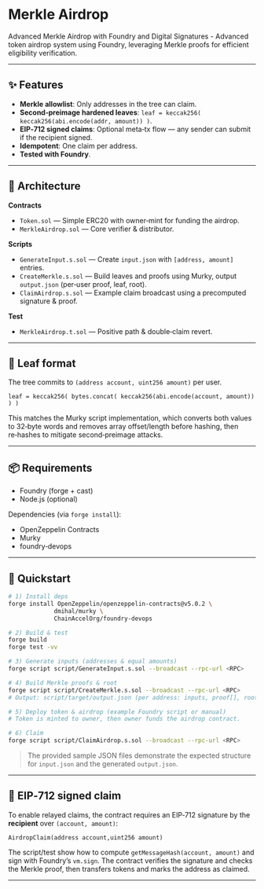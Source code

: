 # Merkle Airdrop

Advanced Merkle Airdrop with Foundry and Digital Signatures - Advanced token airdrop system using Foundry, leveraging Merkle proofs for efficient eligibility verification.

---

## ✨ Features

* **Merkle allowlist**: Only addresses in the tree can claim.
* **Second‑preimage hardened leaves**: `leaf = keccak256( keccak256(abi.encode(addr, amount)) )`.
* **EIP‑712 signed claims**: Optional meta‑tx flow — any sender can submit if the recipient signed.
* **Idempotent**: One claim per address.
* **Tested with Foundry**.

---

## 🧱 Architecture

**Contracts**

* `Token.sol` — Simple ERC20 with owner‑mint for funding the airdrop.
* `MerkleAirdrop.sol` — Core verifier & distributor.

**Scripts**

* `GenerateInput.s.sol` — Create `input.json` with `[address, amount]` entries.
* `CreateMerkle.s.sol` — Build leaves and proofs using Murky, output `output.json` (per‑user proof, leaf, root).
* `ClaimAirdrop.s.sol` — Example claim broadcast using a precomputed signature & proof.

**Test**

* `MerkleAirdrop.t.sol` — Positive path & double‑claim revert.

---

## 🧾 Leaf format

The tree commits to `(address account, uint256 amount)` per user.

```
leaf = keccak256( bytes.concat( keccak256(abi.encode(account, amount)) ) )
```

This matches the Murky script implementation, which converts both values to 32‑byte words and removes array offset/length before hashing, then re‑hashes to mitigate second‑preimage attacks.

---

## 📦 Requirements

* Foundry (forge + cast)
* Node.js (optional)

Dependencies (via `forge install`):

* OpenZeppelin Contracts
* Murky
* foundry‑devops

---

## 🚀 Quickstart

```bash
# 1) Install deps
forge install OpenZeppelin/openzeppelin-contracts@v5.0.2 \
             dmihal/murky \
             ChainAccelOrg/foundry-devops

# 2) Build & test
forge build
forge test -vv

# 3) Generate inputs (addresses & equal amounts)
forge script script/GenerateInput.s.sol --broadcast --rpc-url <RPC>

# 4) Build Merkle proofs & root
forge script script/CreateMerkle.s.sol --broadcast --rpc-url <RPC>
# Output: script/target/output.json (per address: inputs, proof[], root, leaf)

# 5) Deploy token & airdrop (example Foundry script or manual)
# Token is minted to owner, then owner funds the airdrop contract.

# 6) Claim
forge script script/ClaimAirdrop.s.sol --broadcast --rpc-url <RPC>
```

> The provided sample JSON files demonstrate the expected structure for `input.json` and the generated `output.json`.

---

## 🔐 EIP‑712 signed claim

To enable relayed claims, the contract requires an EIP‑712 signature by the **recipient** over `(account, amount)`:

```
AirdropClaim(address account,uint256 amount)
```

The script/test show how to compute `getMessageHash(account, amount)` and sign with Foundry’s `vm.sign`. The contract verifies the signature and checks the Merkle proof, then transfers tokens and marks the address as claimed.

---
